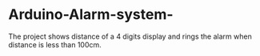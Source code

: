 # Arduino-Alarm-system-
The project shows distance of a 4 digits display and rings the alarm when distance is less than 100cm.
